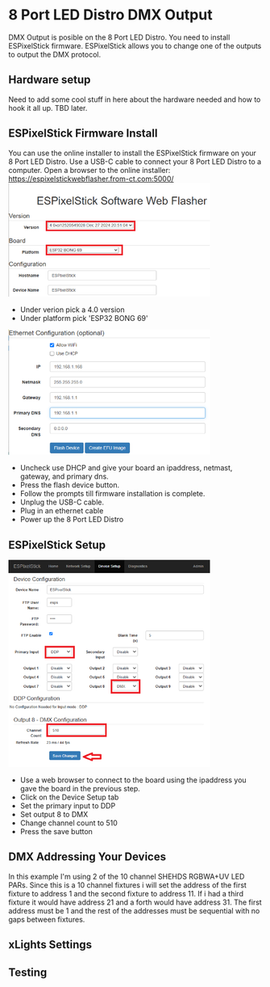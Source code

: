 # 8 Port LED Distro DMX Output

DMX Output is posible on the 8 Port LED Distro.  You need to install ESPixelStick firmware.  ESPixelStick allows you to change one of the outputs to output the DMX protocol.

## Hardware setup
Need to add some cool stuff in here about the hardware needed and how to hook it all up. TBD later.

## ESPixelStick Firmware Install
You can use the online installer to install the ESPixelStick firmware on your 8 Port LED Distro.  Use a USB-C cable to connect your 8 Port LED Distro to a computer.  Open a browser to the online installer: https://espixelstickwebflasher.from-ct.com:5000/
<img src="./img/espixelstick_version.png" width="400">

- Under verion pick a 4.0 version
- Under platform pick 'ESP32 BONG 69'
<img src="./img/espixelstick_ipaddress.png" width="400">

- Uncheck use DHCP and give your board an ipaddress, netmast, gateway, and primary dns.
- Press the flash device button.
- Follow the prompts till firmware installation is complete.
- Unplug the USB-C cable.
- Plug in an ethernet cable
- Power up the 8 Port LED Distro
 
## ESPixelStick Setup
<img src="./img/espixelstick_device_setup.png" width="400">

- Use a web browser to connect to the board using the ipaddress you gave the board in the previous step.
- Click on the Device Setup tab
- Set the primary input to DDP
- Set output 8 to DMX
- Change channel count to 510
- Press the save button

## DMX Addressing Your Devices
In this example I'm using 2 of the 10 channel SHEHDS RGBWA+UV LED PARs.  Since this is a 10 channel fixtures i will set the address of the first fixture to address 1 and the second fixture to address 11.  If i had a third fixture it would have address 21 and a forth would have address 31.  The first address must be 1 and the rest of the addresses must be sequential with no gaps between fixtures.

## xLights Settings

## Testing
